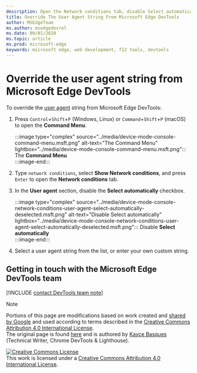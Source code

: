 ```yaml
---
description: Open the Network conditions tab, disable Select automatically, and choose from the list or enter a custom string.
title: Override The User Agent String From Microsoft Edge DevTools
author: MSEdgeTeam
ms.author: msedgedevrel
ms.date: 09/01/2020 
ms.topic: article
ms.prod: microsoft-edge
keywords: microsoft edge, web development, f12 tools, devtools
---
```

<!-- Copyright Kayce Basques 

   Licensed under the Apache License, Version 2.0 (the "License");
   you may not use this file except in compliance with the License.
   You may obtain a copy of the License at

       https://www.apache.org/licenses/LICENSE-2.0

   Unless required by applicable law or agreed to in writing, software
   distributed under the License is distributed on an "AS IS" BASIS,
   WITHOUT WARRANTIES OR CONDITIONS OF ANY KIND, either express or implied.
   See the License for the specific language governing permissions and
   limitations under the License.  -->

# Override the user agent string from Microsoft Edge DevTools  

To override the [user agent][MDNUserAgent] string from Microsoft Edge DevTools:  

1.  Press `Control`+`Shift`+`P` \(Windows, Linux\) or `Command`+`Shift`+`P` \(macOS\) to open the **Command Menu**.  
    
    :::image type="complex" source="../media/device-mode-console-command-menu.msft.png" alt-text="The Command Menu" lightbox="../media/device-mode-console-command-menu.msft.png":::
       The **Command Menu**  
    :::image-end:::  
    
1.  Type `network conditions`, select **Show Network conditions**, and press `Enter` to open the **Network conditions** tab.  
1.  In the **User agent** section, disable the **Select automatically** checkbox.  
    
    :::image type="complex" source="../media/device-mode-console-network-conditions-user-agent-select-automatically-deselected.msft.png" alt-text="Disable Select automatically" lightbox="../media/device-mode-console-network-conditions-user-agent-select-automatically-deselected.msft.png":::
       Disable **Select automatically**  
    :::image-end:::  
    
1.  Select a user agent string from the list, or enter your own custom string.  

## Getting in touch with the Microsoft Edge DevTools team  

[!INCLUDE [contact DevTools team note](../includes/contact-devtools-team-note.md)]  

<!-- links -->  

[MDNUserAgent]: https://developer.mozilla.org/docs/Glossary/User_agent "User agent | MDN"  

> [!NOTE]
> Portions of this page are modifications based on work created and [shared by Google][GoogleSitePolicies] and used according to terms described in the [Creative Commons Attribution 4.0 International License][CCA4IL].  
> The original page is found [here](https://developers.google.com/web/tools/chrome-devtools/device-mode/override-user-agent) and is authored by [Kayce Basques][KayceBasques] \(Technical Writer, Chrome DevTools \& Lighthouse\).  

[![Creative Commons License][CCby4Image]][CCA4IL]  
This work is licensed under a [Creative Commons Attribution 4.0 International License][CCA4IL].  

[CCA4IL]: https://creativecommons.org/licenses/by/4.0  
[CCby4Image]: https://i.creativecommons.org/l/by/4.0/88x31.png  
[GoogleSitePolicies]: https://developers.google.com/terms/site-policies  
[KayceBasques]: https://developers.google.com/web/resources/contributors/kaycebasques  
